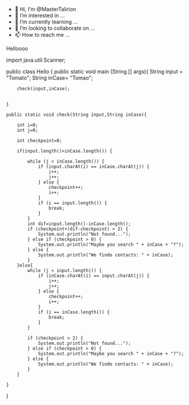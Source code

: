 - 👋 Hi, I’m @MasterTalirion
- 👀 I’m interested in ...
- 🌱 I’m currently learning ...
- 💞️ I’m looking to collaborate on ...
- 📫 How to reach me ...

<!---
MasterTalirion/MasterTalirion is a ✨ special ✨ repository because its `README.md` (this file) appears on your GitHub profile.
You can click the Preview link to take a look at your changes.
--->
Helloooo


import java.util.Scanner;

public class Hello {
    public static void main (String [] args){
        String input = "Tomato";
        String inCase= "Tomao";

        check(input,inCase);


    }

    public static void check(String input,String inCase){

        int i=0;
        int j=0;

        int checkpoint=0;

        if(input.length()>inCase.length()) {

            while (j < inCase.length()) {
                if (input.charAt(i) == inCase.charAt(j)) {
                    i++;
                    j++;
                } else {
                    checkpoint++;
                    i++;
                }
                if (i == input.length()) {
                    break;
                }
            }
            int dif=input.length()-inCase.length();
            if (checkpoint+(dif-checkpoint) > 2) {
                System.out.println("Not found...");
            } else if (checkpoint > 0) {
                System.out.println("Maybe you search " + inCase + "?");
            } else {
                System.out.println("We finde contacts: " + inCase);
            }
        }else{
            while (j < input.length()) {
                if (inCase.charAt(i) == input.charAt(j)) {
                    i++;
                    j++;
                } else {
                    checkpoint++;
                    i++;
                }
                if (i == inCase.length()) {
                    break;
                }
            }

            if (checkpoint > 2) {
                System.out.println("Not found...");
            } else if (checkpoint > 0) {
                System.out.println("Maybe you search " + inCase + "?");
            } else {
                System.out.println("We finde contacts: " + inCase);
            }
        }

    }
}

